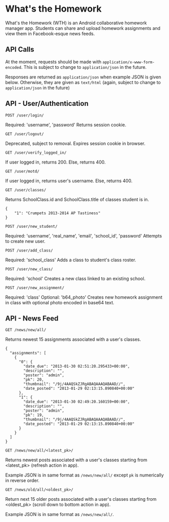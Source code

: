 What's the Homework
===================

What's the Homework (WTH) is an Android collaborative homework manager app. Students can share and upload homework assignments and view them in Facebook-esque news feeds.

API Calls
---------

At the moment, requests should be made with `application/x-www-form-encoded`. This is subject to change to `application/json` in the future.

Responses are returned as `application/json` when example JSON is given below. Otherwise, they are given as `text/html` (again, subject to change to `application/json` in the future)

API - User/Authentication
-------------------------

`POST /user/login/`

Required: 'username', 'password'
Returns session cookie.

`GET /user/logout/`

Deprecated, subject to removal.
Expires session cookie in browser.

`GET /user/verify_logged_in/`

If user logged in, returns 200. Else, returns 400.

`GET /user/motd/`

If user logged in, returns user's username. Else, returns 400.

`GET /user/classes/`

Returns SchoolClass.id and SchoolClass.title of classes student is in.

    {
        "1": "Crumpets 2013-2014 AP Tastiness"
    }

`POST /user/new_student/`

Required: 'username', 'real_name', 'email', 'school_id', 'password'
Attempts to create new user.

`POST /user/add_class/`

Required: 'school_class'
Adds a class to student's class roster.

`POST /user/new_class/`

Required: 'school'
Creates a new class linked to an existing school.

`POST /user/new_assignment/`

Required: 'class'
Optional: 'b64_photo'
Creates new homework assignment in class with optional photo encoded in base64 text.

API - News Feed
---------------

`GET /news/new/all/`

Returns newest 15 assignments associated with a user's classes.

    {
      "assignments": [
        {
          "0": {
            "date_due": "2013-01-30 02:51:20.295433+00:00",
            "description": "",
            "poster": "admin",
            "pk": 20,
            "thumbnail": "/9j/4AAQSkZJRgABAQAAAQABAAD//",
            "date_posted": "2013-01-29 02:13:15.890840+00:00"
          },
          "1": {
            "date_due": "2013-01-30 02:49:20.160159+00:00",
            "description": "",
            "poster": "admin",
            "pk": 19,
            "thumbnail": "/9j/4AAQSkZJRgABAQAAAQABAAD//",
            "date_posted": "2013-01-29 02:13:15.890840+00:00"
          }
        }
      ]
    }

`GET /news/new/all/<latest_pk>/`

Returns newest posts associated with a user's classes starting from <latest_pk> (refresh action in app).

Example JSON is in same format as `/news/new/all/` except `pk` is numerically in reverse order.

`GET /news/old/all/<oldest_pk>/`

Return next 15 older posts associated with a user's classes starting from <oldest_pk> (scroll down to bottom action in app).

Example JSON is in same format as `/news/new/all/`.
